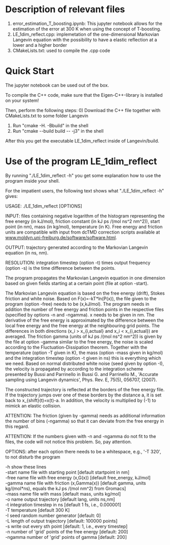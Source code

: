 # Description of relevant files

1) error_estimation_T_boosting.ipynb: This jupyter notebook allows for the estimation
of the error at 300 K when using the concept of T-boosting.
2) LE_1dim_reflect.cpp: implemetation of the one-dimensional Markovian Langevin 
equation with the possibility to have a elastic reflection at a lower and a higher border
3) CMakeLists.txt: used to compile the .cpp code


# Quick Start

The jupyter notebook can be used out of the box.

To compile the C++ code, make sure that the Eigen-C++-library is installed on your system!

Then, perform the following steps:
0) Download the C++ file together with CMakeLists.txt to some folder Langevin
1) Run "cmake -H. -Bbuild" in the shell
2) Run "cmake --build build -- -j3" in the shell

After this you get the executable LE_1dim_reflect inside of Langevin/build.

# Use of the program LE_1dim_reflect

By running "./LE_1dim_reflect -h" you get some explanation how to use the program inside your shell.

For the impatient users, the following text shows what "./LE_1dim_reflect -h" gives:

USAGE: ./LE_1dim_reflect [OPTIONS]

INPUT: files containing negative logarithm of the histogram representing the free energy (in kJ/mol), friction constant (in kJ ps /(mol ns^2 nm^2)), start point (in nm), mass (in kg/mol), temperature (in K). Free energy and friction units are compatible with input from dcTMD correction scripts available at www.moldyn.uni-freiburg.de/software/software.html.

OUTPUT: trajectory generated according to the Markovian Langevin equation (in ns, nm).

RESOLUTION: integration timestep (option -t) times output frequency (option -s) is the time difference between the points.

The program propagates the Markovian Langevin equation in one dimension based on given fields starting at a certain point (file at option -start).
     
The Markovian Langevin equation is based on the free energy (drift), Stokes friction and white noise. Based on F(x)=-kT*ln(P(x)), the file given to the program (option -free) needs to be (x,kJ/mol). The program needs in addition the number of free energy and friction points in the respective files (specified by options -n and -ngamma). x needs to be given in nm.
The derivative of the free energy is approximated by the difference between the local free energy and the free energy at the neighbouring grid points.
The differences in both directions (x_i > x_{i,actual} and x_i < x_{i,actual}) are averaged. The friction gamma (units of kJ ps /(mol ns^2 nm^2)) is given by the file at option -gamma similar to the free energy, the noise is scaled according to the Fluctuation-Dissipation theorem.
Together with the temperature (option -T given in K), the mass (option -mass given in kg/mol) and the integration timestep (option -t given in ns) this is everything which we need. Based on normal distributed white noise (seed given by option -I), the velocity is propagated by according to the integration scheme presented by Bussi and Parrinello in Bussi G. and Parrinello M., 'Accurate sampling using Langevin dynamics', Phys. Rev. E, 75(5), 056707, (2007).
     
The constructed trajectory is reflected at the borders of the free energy file. If the trajectory jumps over one of these borders by the
distance a, it is set back to x_{shift}(t)=x(t)-a. In addition, the velocity is multiplied by (-1) to mimick an elastic collision.
     
     
ATTENTION: The friction (given by -gamma) needs as additional information the number of bins (-ngamma) so that it can deviate from the free energy in this regard.

ATTENTION: If the numbers given with -n and -ngamma do not fit to the files, the code will not notice this problem. So, pay attention.
     
     
OPTIONS: after each option there needs to be a whitespace, e.g., '-T 320', to not disturb the program

-h show these lines\
-start name file with starting point [default startpoint in nm]\
-free name file with free energy (x,G(x)) [default free_energy, kJ/mol]\
-gamma name file with friction (x,Gamma(x)) [default gamma, units kg/(mol*ns), equals the kJ ps /(mol nm^2) from Gromacs]\
-mass name file with mass [default mass, units kg/mol]\
-o name output trajectory [default lang, units ns,nm]\
-t integration timestep in ns [default 1 fs, i.e., 0.000001]\
-T temperature [default 300 K]\
-I seed random number generator [default: 0]\
-L length of output trajectory [default: 100000 points]\
-s write out every sth point [default: 1, i.e., every timestep]\
-n number of 'grid' points of the free energy [default: 200]\
-ngamma number of 'grid' points of gamma [default: 200]
